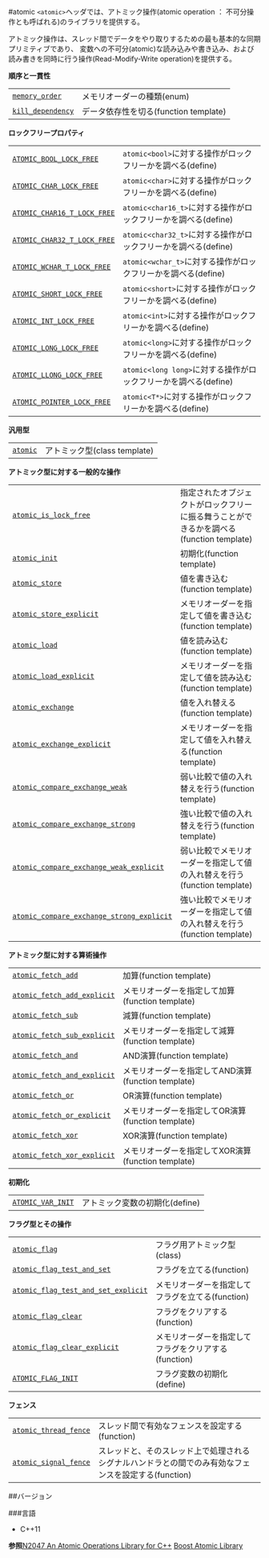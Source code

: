 #atomic
`<atomic>`ヘッダでは、アトミック操作(atomic operation ： 不可分操作とも呼ばれる)のライブラリを提供する。

アトミック操作は、スレッド間でデータをやり取りするための最も基本的な同期プリミティブであり、
変数への不可分(atomic)な読み込みや書き込み、および読み書きを同時に行う操作(Read-Modify-Write operation)を提供する。

<b>順序と一貫性</b>

| | |
|--------------------------------------------------------------------------------------------------------------------|------------------------------------------------|
| [`memory_order`](./atomic/memory_order.md) | メモリオーダーの種類(enum) |
| [`kill_dependency`](./atomic/kill_dependency.md) | データ依存性を切る(function template) |


<b>ロックフリープロパティ</b>

| | |
|---------------------------------------------------------------------------------------------------------------------------------|----------------------------------------------------------------------------------------------|
| [`ATOMIC_BOOL_LOCK_FREE`](./atomic/lock_free_property.md) | `atomic<bool>`に対する操作がロックフリーかを調べる(define) |
| [`ATOMIC_CHAR_LOCK_FREE`](./atomic/lock_free_property.md) | `atomic<char>`に対する操作がロックフリーかを調べる(define) |
| [`ATOMIC_CHAR16_T_LOCK_FREE`](./atomic/lock_free_property.md) | `atomic<char16_t>`に対する操作がロックフリーかを調べる(define) |
| [`ATOMIC_CHAR32_T_LOCK_FREE`](./atomic/lock_free_property.md) | `atomic<char32_t>`に対する操作がロックフリーかを調べる(define) |
| [`ATOMIC_WCHAR_T_LOCK_FREE`](./atomic/lock_free_property.md) | `atomic<wchar_t>`に対する操作がロックフリーかを調べる(define) |
| [`ATOMIC_SHORT_LOCK_FREE`](./atomic/lock_free_property.md) | `atomic<short>`に対する操作がロックフリーかを調べる(define) |
| [`ATOMIC_INT_LOCK_FREE`](./atomic/lock_free_property.md) | `atomic<int>`に対する操作がロックフリーかを調べる(define) |
| [`ATOMIC_LONG_LOCK_FREE`](./atomic/lock_free_property.md) | `atomic<long>`に対する操作がロックフリーかを調べる(define) |
| [`ATOMIC_LLONG_LOCK_FREE`](./atomic/lock_free_property.md) | `atomic<long long>`に対する操作がロックフリーかを調べる(define) |
| [`ATOMIC_POINTER_LOCK_FREE`](./atomic/lock_free_property.md) | `atomic<T*>`に対する操作がロックフリーかを調べる(define) |

<b>汎用型</b>

| | |
|--------------------------------------------------------------------------------------------------|------------------------------------|
| [`atomic`](./atomic/atomic.md) | アトミック型(class template) |

<b>アトミック型に対する一般的な操作</b>

| | |
|--------------------------------------------------------------------------------------------------------------------------------------------------------------------|---------------------------------------------------------------------------------------------------------------------------|
| [`atomic_is_lock_free`](./atomic/atomic_is_lock_free.md) | 指定されたオブジェクトがロックフリーに振る舞うことができるかを調べる(function template) |
| [`atomic_init`](./atomic/atomic_init.md) | 初期化(function template) |
| [`atomic_store`](./atomic/atomic_store.md) | 値を書き込む(function template) |
| [`atomic_store_explicit`](./atomic/atomic_store_explicit.md) | メモリオーダーを指定して値を書き込む(function template) |
| [`atomic_load`](./atomic/atomic_load.md) | 値を読み込む(function template) |
| [`atomic_load_explicit`](./atomic/atomic_load_explicit.md) | メモリオーダーを指定して値を読み込む(function template) |
| [`atomic_exchange`](./atomic/atomic_exchange.md) | 値を入れ替える(function template) |
| [`atomic_exchange_explicit`](./atomic/atomic_exchange_explicit.md) | メモリオーダーを指定して値を入れ替える(function template) |
| [`atomic_compare_exchange_weak`](./atomic/atomic_compare_exchange_weak.md) | 弱い比較で値の入れ替えを行う(function template) |
| [`atomic_compare_exchange_strong`](./atomic/atomic_compare_exchange_strong.md) | 強い比較で値の入れ替えを行う(function template) |
| [`atomic_compare_exchange_weak_explicit`](./atomic/atomic_compare_exchange_weak_explicit.md) | 弱い比較でメモリオーダーを指定して値の入れ替えを行う(function template) |
| [`atomic_compare_exchange_strong_explicit`](./atomic/atomic_compare_exchange_strong_explicit.md) | 強い比較でメモリオーダーを指定して値の入れ替えを行う(function template) |

<b>アトミック型に対する算術操作</b>

| | |
|----------------------------------------------------------------------------------------------------------------------------------------|------------------------------------------------------------------|
| [`atomic_fetch_add`](./atomic/atomic_fetch_add.md) | 加算(function template) |
| [`atomic_fetch_add_explicit`](./atomic/atomic_fetch_add_explicit.md) | メモリオーダーを指定して加算(function template) |
| [`atomic_fetch_sub`](./atomic/atomic_fetch_sub.md) | 減算(function template) |
| [`atomic_fetch_sub_explicit`](./atomic/atomic_fetch_sub_explicit.md) | メモリオーダーを指定して減算(function template) |
| [`atomic_fetch_and`](./atomic/atomic_fetch_and.md) | AND演算(function template) |
| [`atomic_fetch_and_explicit`](./atomic/atomic_fetch_and_explicit.md) | メモリオーダーを指定してAND演算(function template) |
| [`atomic_fetch_or`](./atomic/atomic_fetch_or.md) | OR演算(function template) |
| [`atomic_fetch_or_explicit`](./atomic/atomic_fetch_or_explicit.md) | メモリオーダーを指定してOR演算(function template) |
| [`atomic_fetch_xor`](./atomic/atomic_fetch_xor.md) | XOR演算(function template) |
| [`atomic_fetch_xor_explicit`](./atomic/atomic_fetch_xor_explicit.md) | メモリオーダーを指定してXOR演算(function template) |

<b>初期化</b>

| | |
|--------------------------------------------------------------------------------------------------------------------|-------------------------------------------|
| [`ATOMIC_VAR_INIT`](./atomic/atomic_var_init.md) | アトミック変数の初期化(define) |

<b>フラグ型とその操作</b>

| | |
|--------------------------------------------------------------------------------------------------------------------------------------------------------|---------------------------------------------------------------------------|
| [`atomic_flag`](./atomic/atomic_flag.md) | フラグ用アトミック型(class) |
| [`atomic_flag_test_and_set`](./atomic/atomic_flag_test_and_set.md) | フラグを立てる(function) |
| [`atomic_flag_test_and_set_explicit`](./atomic/atomic_flag_test_and_set_explicit.md) | メモリオーダーを指定してフラグを立てる(function) |
| [`atomic_flag_clear`](./atomic/atomic_flag_clear.md) | フラグをクリアする(function) |
| [`atomic_flag_clear_explicit`](./atomic/atomic_flag_clear_explicit.md) | メモリオーダーを指定してフラグをクリアする(function) |
| [`ATOMIC_FLAG_INIT`](./atomic/atomic_flag_init.md) | フラグ変数の初期化(define) |

<b>フェンス</b>

| | |
|----------------------------------------------------------------------------------------------------------------------------|---------------------------------------------------------------------------------------------------------------------------------------------------|
| [`atomic_thread_fence`](./atomic/atomic_thread_fence.md) | スレッド間で有効なフェンスを設定する(function) |
| [`atomic_signal_fence`](./atomic/atomic_signal_fence.md) | スレッドと、そのスレッド上で処理されるシグナルハンドラとの間でのみ有効なフェンスを設定する(function) |


##バージョン

###言語

- C++11

<b>参照</b>[N2047 An Atomic Operations Library for C++](http://www.open-std.org/JTC1/SC22/WG21/docs/papers/2006/n2047.html)
[Boost Atomic Library](http://www.boost.org/doc/libs/release/libs/atomic/)

